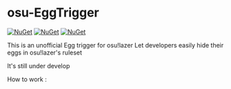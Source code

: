 # osu-EggTrigger

[![NuGet](https://img.shields.io/badge/author-andy840119-green.svg)](https://github.com/osu-Karaoke/osu-EggsTrigger)
[![NuGet](https://img.shields.io/badge/月子-我婆-ff79bc.svg)](https://github.com/osu-Karaoke/osu-EggsTrigger)
[![NuGet](https://img.shields.io/badge/赫蘿的屁屁-棒-ff8000.svg)](https://github.com/osu-Karaoke/osu-EggsTrigger)

This is an unofficial Egg trigger for osu!lazer
Let developers easily hide their eggs in osu!lazer's ruleset

It's still under develop

How to work : 
```Csharp

```

